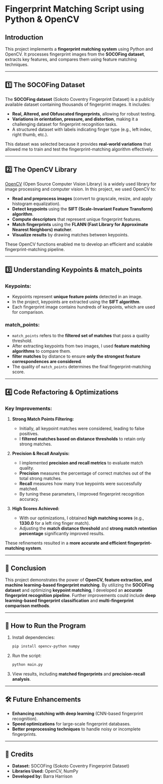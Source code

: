 # Fingerprint Matching Script using Python & OpenCV

## Introduction
This project implements a **fingerprint matching system** using Python and OpenCV. It processes fingerprint images from the **SOCOFing dataset**, extracts key features, and compares them using feature matching techniques.

---

## 1️⃣ The SOCOFing Dataset
The **SOCOFing dataset** (Sokoto Coventry Fingerprint Dataset) is a publicly available dataset containing thousands of fingerprint images. It includes:
- **Real, Altered, and Obfuscated fingerprints**, allowing for robust testing.
- **Variations in orientation, pressure, and distortion**, making it a challenging dataset for fingerprint recognition tasks.
- A structured dataset with labels indicating finger type (e.g., left index, right thumb, etc.).

This dataset was selected because it provides **real-world variations** that allowed me to train and test the fingerprint-matching algorithm effectively.

---

## 2️⃣ The OpenCV Library
[OpenCV](https://opencv.org/) (Open Source Computer Vision Library) is a widely used library for image processing and computer vision. In this project, we used OpenCV to:

- **Read and preprocess images** (convert to grayscale, resize, and apply histogram equalization).
- **Detect keypoints** using the **SIFT (Scale-Invariant Feature Transform) algorithm**.
- **Compute descriptors** that represent unique fingerprint features.
- **Match fingerprints** using the **FLANN (Fast Library for Approximate Nearest Neighbors) matcher**.
- **Visualize results** by drawing matches between keypoints.

These OpenCV functions enabled me to develop an efficient and scalable fingerprint-matching pipeline.

---

## 3️⃣ Understanding Keypoints & match_points

### **Keypoints:**
- Keypoints represent **unique feature points** detected in an image.
- In the project, keypoints are extracted using the **SIFT algorithm**.
- Each fingerprint image contains hundreds of keypoints, which are used for comparison.

### **match_points:**
- `match_points` refers to the **filtered set of matches** that pass a quality threshold.
- After extracting keypoints from two images, I used **feature matching algorithms** to compare them.
- **filter matches** by distance to ensure **only the strongest feature correspondences are considered**.
- The quality of `match_points` determines the final fingerprint-matching score.

---

## 4️⃣ Code Refactoring & Optimizations

### **Key Improvements:**
1. **Strong Match Points Filtering:**
   - Initially, all keypoint matches were considered, leading to false positives.
   - I **filtered matches based on distance thresholds** to retain only strong matches.

2. **Precision & Recall Analysis:**
   - I implemented **precision and recall metrics** to evaluate match quality.
   - **Precision** measures the percentage of correct matches out of the total strong matches.
   - **Recall** measures how many true keypoints were successfully matched.
   - By tuning these parameters, I improved fingerprint recognition accuracy.

3. **High Scores Achieved:**
   - With our optimizations, I obtained **high matching scores** (e.g., **1330.0** for a left ring finger match).
   - Adjusting the **match distance threshold** and **strong match retention percentage** significantly improved results.

These refinements resulted in a **more accurate and efficient fingerprint-matching system**.

---

## 🚀 Conclusion
This project demonstrates the power of **OpenCV, feature extraction, and machine learning-based fingerprint matching**. By utilizing the **SOCOFing dataset** and optimizing **keypoint matching**, I developed an **accurate fingerprint recognition pipeline**. Further improvements could include **deep learning-based fingerprint classification** and **multi-fingerprint comparison methods**.

---

## 📌 How to Run the Program
1. Install dependencies:
   ```bash
   pip install opencv-python numpy
   ```
2. Run the script:
   ```bash
   python main.py
   ```
3. View results, including **matched fingerprints** and **precision-recall analysis**.

---

## 🛠 Future Enhancements
- **Enhancing matching with deep learning** (CNN-based fingerprint recognition).
- **Speed optimizations** for large-scale fingerprint databases.
- **Better preprocessing techniques** to handle noisy or incomplete fingerprints.

---

## 📜 Credits
- **Dataset:** SOCOFing (Sokoto Coventry Fingerprint Dataset)
- **Libraries Used:** OpenCV, NumPy
- **Developed by:** Barra Harrison

